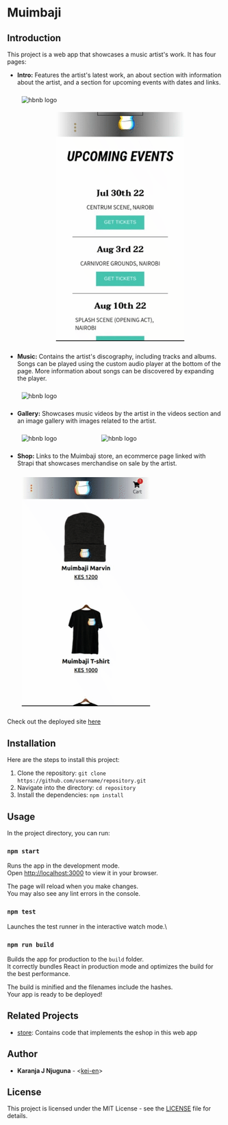 # Muimbaji

## Introduction

This project is a web app that showcases a music artist's work. It has four pages:

- **Intro:** Features the artist's latest work, an about section with information about the artist, and a section for upcoming events with dates and links.
    <p align="start">
    <img src="./public/muimbaji-intro-1.gif"
        alt="hbnb logo"
        width="300"
        style="padding: 10px"
    >
    <img src="./public/muimbaji-intro-2.gif"
        alt="hbnb logo"
        width="300"
        style="padding: 10px; margin-left: 5rem;"
    >
    </p>
- **Music:** Contains the artist's discography, including tracks and albums. Songs can be played using the custom audio player at the bottom of the page. More information about songs can be discovered by expanding the player.
    <p align="start">
    <img src="./public/muimbaji-music.gif"
        alt="hbnb logo"
        width="300"
        style="padding: 10px"
    >
    </p>
- **Gallery:** Showcases music videos by the artist in the videos section and an image gallery with images related to the artist.
    <p align="start">
    <img src="./public/muimbaji-video.gif"
        alt="hbnb logo"
        width="300"
        style="padding: 10px"
    >
    <img src="./public/muimbaji-image.gif"
        alt="hbnb logo"
        width="300"
        style="padding: 10px; margin-left: 5rem;"
    >
    </p>
- **Shop:** Links to the Muimbaji store, an ecommerce page linked with Strapi that showcases merchandise on sale by the artist.
    <p align="start">
    <img src="./public/muimbaji-shop.gif"
        alt="hbnb logo"
        width="300"
        style="padding: 10px"
    >
    </p>

Check out the deployed site [here](https://muimbaji.vercel.app)

## Installation

Here are the steps to install this project:

1. Clone the repository: `git clone https://github.com/username/repository.git`
2. Navigate into the directory: `cd repository`
3. Install the dependencies: `npm install`

## Usage

In the project directory, you can run:

### `npm start`

Runs the app in the development mode.\
Open [http://localhost:3000](http://localhost:3000) to view it in your browser.

The page will reload when you make changes.\
You may also see any lint errors in the console.

### `npm test`

Launches the test runner in the interactive watch mode.\

### `npm run build`

Builds the app for production to the `build` folder.\
It correctly bundles React in production mode and optimizes the build for the best performance.

The build is minified and the filenames include the hashes.\
Your app is ready to be deployed!

## Related Projects

- [store](https://github.com/kei-en/store): Contains code that implements the eshop in this web app

## Author

- **Karanja J Njuguna** - <[kei-en](https://github.com/kei-en)>

## License

This project is licensed under the MIT License - see the [LICENSE](./LICENSE) file for details.
